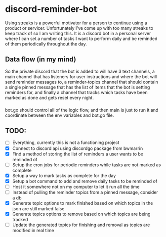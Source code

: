 # discord-reminder-bot

Using streaks is a powerful motivator for a person to continue using a 
product or servicer. Unfortunately I've come up with too many streaks to 
keep track of so I am writing this. It is a discord bot in a personal server
where I can set a number of tasks I want to perform daily and be reminded of 
them periodically throughout the day.

## Data flow (in my mind)

So the private discord that the bot is added to will have 3 text channels, a 
main channel that has listeners for user instructions and where the bot will 
send reminder messages to, a reminder-topics channel that should contain a
single pinned message that has the list of items that the bot is setting
reminders for, and finally a channel that tracks which tasks have been
marked as done and gets reset every night.
### 
bot.go should control all of the logic flow, and then main is just to run it
and coordinate between the env variables and bot.go file.

## TODO:

- [ ] Everything, currently this is not a functioning project
- [x] Connect to discord api using discordgo package from bwmarrin
- [x] Find a method of storing the list of reminders a user wants to be reminded of
- [ ] Setup the cron jobs for periodic reminders while tasks are not marked as complete
- [x] Setup a way to mark tasks as complete for the day
- [x] Setup a bot command to add and remove daily tasks to be reminded of
- [ ] Host it somewhere not on my computer to let it run all the time
- [ ] Instead of pulling the reminder topics from a pinned message, consider a db
- [x] Generate topic options to mark finished based on which topics in the json are still marked false
- [x] Generate topics options to remove based on which topics are being tracked
- [ ] Update the generated topics for finishing and removal as topics are modified in real time
